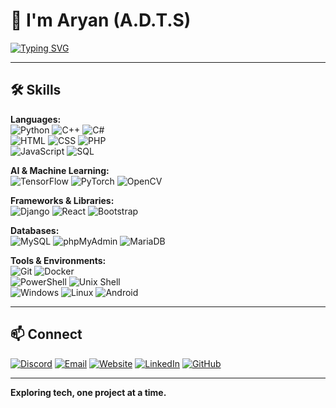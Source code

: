 # 👋 I'm Aryan (A.D.T.S)

[![Typing SVG](https://readme-typing-svg.demolab.com?font=Fira+Code&weight=500&pause=1000&vCenter=true&width=550&lines=Full+Stack+Developer+%26+Engineering+Enthusiast;+Founder+of+A.D.S+Universal)](https://git.io/typing-svg)

---

## 🛠️ Skills

**Languages:**  
![Python](https://img.shields.io/badge/-Python-3776AB?logo=python&logoColor=white&style=flat-square) 
![C++](https://img.shields.io/badge/-C++-00599C?logo=c%2B%2B&logoColor=white&style=flat-square) 
![C#](https://img.shields.io/badge/-C%23-239120?logo=csharp&logoColor=white&style=flat-square)  
![HTML](https://img.shields.io/badge/-HTML-E34F26?logo=html5&logoColor=white&style=flat-square) 
![CSS](https://img.shields.io/badge/-CSS-1572B6?logo=css3&logoColor=white&style=flat-square) 
![PHP](https://img.shields.io/badge/-PHP-777BB4?logo=php&logoColor=white&style=flat-square)  
![JavaScript](https://img.shields.io/badge/-JavaScript-F7DF1E?logo=javascript&logoColor=black&style=flat-square) 
![SQL](https://img.shields.io/badge/-SQL-4479A1?logo=postgresql&logoColor=white&style=flat-square)  

**AI & Machine Learning:**  
![TensorFlow](https://img.shields.io/badge/-TensorFlow-FF6F00?logo=tensorflow&logoColor=white&style=flat-square) 
![PyTorch](https://img.shields.io/badge/-PyTorch-EE4C2C?logo=pytorch&logoColor=white&style=flat-square) 
![OpenCV](https://img.shields.io/badge/-OpenCV-5C3EE8?logo=opencv&logoColor=white&style=flat-square) 

**Frameworks & Libraries:**  
![Django](https://img.shields.io/badge/-Django-092E20?logo=django&logoColor=white&style=flat-square) 
![React](https://img.shields.io/badge/-React-61DAFB?logo=react&logoColor=black&style=flat-square) 
![Bootstrap](https://img.shields.io/badge/-Bootstrap-563D7C?logo=bootstrap&logoColor=white&style=flat-square)  

**Databases:**  
![MySQL](https://img.shields.io/badge/-MySQL-4479A1?logo=mysql&logoColor=white&style=flat-square) 
![phpMyAdmin](https://img.shields.io/badge/-phpMyAdmin-6C78AF?logo=phpmyadmin&logoColor=white&style=flat-square) 
![MariaDB](https://img.shields.io/badge/-MariaDB-003545?logo=mariadb&logoColor=white&style=flat-square)  

**Tools & Environments:**  
![Git](https://img.shields.io/badge/-Git-F05032?logo=git&logoColor=white&style=flat-square) 
![Docker](https://img.shields.io/badge/-Docker-2496ED?logo=docker&logoColor=white&style=flat-square)  
![PowerShell](https://img.shields.io/badge/-PowerShell-5391FE?logo=powershell&logoColor=white&style=flat-square) 
![Unix Shell](https://img.shields.io/badge/-Unix%20Shell-4EAA25?logo=gnu-bash&logoColor=white&style=flat-square)  
![Windows](https://img.shields.io/badge/-Windows-0078D6?logo=windows&logoColor=white&style=flat-square) 
![Linux](https://img.shields.io/badge/-Linux-FCC624?logo=linux&logoColor=black&style=flat-square) 
![Android](https://img.shields.io/badge/-Android-3DDC84?logo=android&logoColor=white&style=flat-square)  

---

## 📫 Connect

[![Discord](https://img.shields.io/badge/-Discord-5865F2?logo=discord&logoColor=white&style=flat-square)](https://discord.gg/q2mJcPRGwm)
[![Email](https://img.shields.io/badge/-Email-D14836?logo=gmail&logoColor=white&style=flat-square)](mailto:saberyan10@gmail.com)
[![Website](https://img.shields.io/badge/-Website-000000?logo=github&logoColor=white&style=flat-square)](https://adts.to)
[![LinkedIn](https://img.shields.io/badge/-LinkedIn-0A66C2?logo=linkedin&logoColor=white&style=flat-square)](#)
[![GitHub](https://img.shields.io/badge/-GitHub-181717?logo=github&logoColor=white&style=flat-square)](https://github.com/TheRealAryan)

---

**Exploring tech, one project at a time.**
